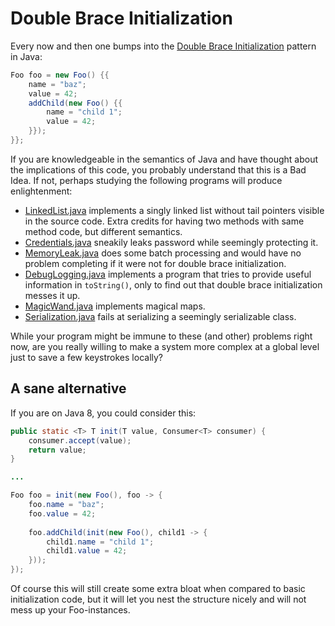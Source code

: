 # Double Brace Initialization

Every now and then one bumps into the [Double Brace Initialization](http://c2.com/cgi/wiki?DoubleBraceInitialization)
pattern in Java:

```java
Foo foo = new Foo() {{
    name = "baz";
    value = 42;
    addChild(new Foo() {{
        name = "child 1";
        value = 42;
    }});
}};
```

If you are knowledgeable in the semantics of Java and have thought about the implications of this code, you
probably understand that this is a Bad Idea. If not, perhaps studying the following programs will produce
enlightenment:

  - [LinkedList.java](src/doublebraceinit/LinkedList.java) implements a singly linked list without tail pointers
    visible in the source code. Extra credits for having two methods with same method code, but different semantics.
  - [Credentials.java](src/doublebraceinit/Credentials.java) sneakily leaks password while seemingly protecting it.
  - [MemoryLeak.java](src/doublebraceinit/MemoryLeak.java) does some batch processing and would have no problem
    completing if it were not for double brace initialization.
  - [DebugLogging.java](src/doublebraceinit/DebugLogging.java) implements a program that tries to provide useful
    information in `toString()`, only to find out that double brace initialization messes it up.
  - [MagicWand.java](src/doublebraceinit/MagicWand.java) implements magical maps.
  - [Serialization.java](src/doublebraceinit/Serialization.java) fails at serializing a seemingly serializable class.

While your program might be immune to these (and other) problems right now, are you really willing to make a system
more complex at a global level just to save a few keystrokes locally?

## A sane alternative

If you are on Java 8, you could consider this:

```java
public static <T> T init(T value, Consumer<T> consumer) {
    consumer.accept(value);
    return value;
}

...

Foo foo = init(new Foo(), foo -> {
    foo.name = "baz";
    foo.value = 42;
    
    foo.addChild(init(new Foo(), child1 -> {
        child1.name = "child 1";
        child1.value = 42;
    }));
});
```

Of course this will still create some extra bloat when compared to basic initialization code, but it will
let you nest the structure nicely and will not mess up your Foo-instances.
